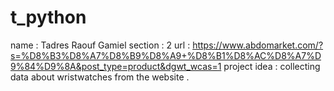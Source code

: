 # t_python
name : Tadres Raouf Gamiel
section : 2
url : https://www.abdomarket.com/?s=%D8%B3%D8%A7%D8%B9%D8%A9+%D8%B1%D8%AC%D8%A7%D9%84%D9%8A&post_type=product&dgwt_wcas=1
project idea : collecting data about wristwatches from the website .
